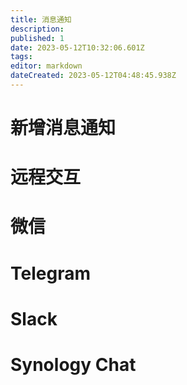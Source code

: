 ```yaml
---
title: 消息通知
description: 
published: 1
date: 2023-05-12T10:32:06.601Z
tags: 
editor: markdown
dateCreated: 2023-05-12T04:48:45.938Z
---
```


# 新增消息通知

# 远程交互

# 微信

# Telegram

# Slack

# Synology Chat
